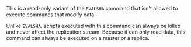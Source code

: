 This is a read-only variant of the `EVALSHA` command that isn't allowed to
execute commands that modify data.

Unlike `EVALSHA`, scripts executed with this command can always be killed and
never affect the replication stream. Because it can only read data, this command
can always be executed on a master or a replica.
